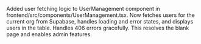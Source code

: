 Added user fetching logic to UserManagement component in frontend/src/components/UserManagement.tsx. Now fetches users for the current org from Supabase, handles loading and error states, and displays users in the table. Handles 406 errors gracefully. This resolves the blank page and enables admin features.

